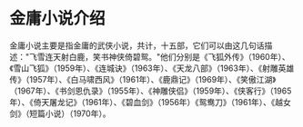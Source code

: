# 金庸小说介绍

金庸小说主要是指金庸的武侠小说，共计，十五部，它们可以由这几句话描述："飞雪连天射白鹿，笑书神侠倚碧鸳。"他们分别是《飞狐外传》（1960年）、《雪山飞狐》（1959年）、《连城诀》（1963年）、《天龙八部》（1963年）、《射雕英雄传》（1957年）、《白马啸西风》（1961年）、《鹿鼎记》（1969年）、《笑傲江湖》（1967年）、《书剑恩仇录》（1955年）、《神雕侠侣》（1959年）、《侠客行》（1965年）、《倚天屠龙记》（1961年）、《碧血剑》（1956年）《鸳鸯刀》（1961年）、《越女剑》（短篇小说）（1970年）。
